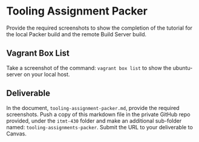 # Tooling Assignment Packer

Provide the required screenshots to show the completion of the tutorial for the local Packer build and the remote Build Server build.

## Vagrant Box List

Take a screenshot of the command: `vagrant box list` to show the ubuntu-server on your local host.

## Deliverable

In the document, `tooling-assignment-packer.md`, provide the required screenshots. Push a copy of this markdown file in the private GitHub repo provided, under the `itmt-430` folder and make an additional sub-folder named: `tooling-assignments-packer`.  Submit the URL to your deliverable to Canvas.
